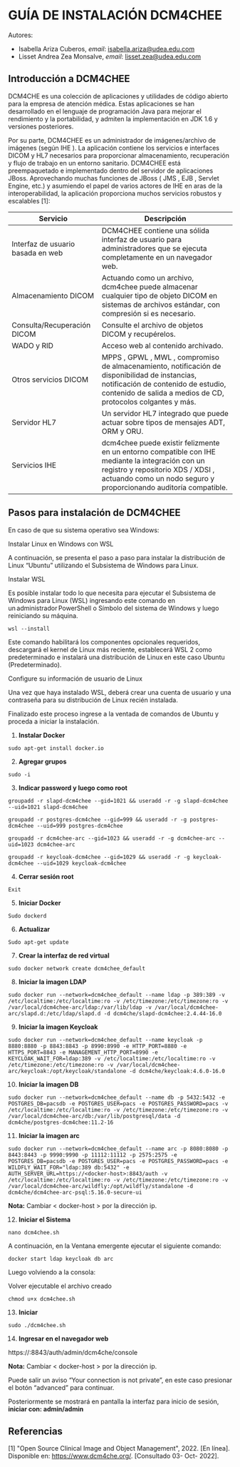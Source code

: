 
# GUÍA DE INSTALACIÓN DCM4CHEE

Autores: 
* Isabella Ariza Cuberos, *email*: isabella.ariza@udea.edu.com
* Lisset Andrea Zea Monsalve, *email*: lisset.zea@udea.edu.com

## Introducción a DCM4CHEE

DCM4CHE es una colección de aplicaciones y utilidades de código abierto para la empresa de atención médica. Estas aplicaciones se han desarrollado en el lenguaje de programación Java para mejorar el rendimiento y la portabilidad, y admiten la implementación en JDK 1.6 y versiones posteriores.

Por su parte, DCM4CHEE es un administrador de imágenes/archivo de imágenes (según IHE ). La aplicación contiene los servicios e interfaces DICOM y HL7 necesarios para proporcionar almacenamiento, recuperación y flujo de trabajo en un entorno sanitario. DCM4CHEE está preempaquetado e implementado dentro del servidor de aplicaciones JBoss. Aprovechando muchas funciones de JBoss ( JMS , EJB , Servlet Engine, etc.) y asumiendo el papel de varios actores de IHE en aras de la interoperabilidad, la aplicación proporciona muchos servicios robustos y escalables [1]:

|Servicio|Descripción|
|--------|--------|
|Interfaz de usuario basada en web|DCM4CHEE contiene una sólida interfaz de usuario para administradores que se ejecuta completamente en un navegador web.|
|Almacenamiento DICOM|Actuando como un archivo, dcm4chee puede almacenar cualquier tipo de objeto DICOM en sistemas de archivos estándar, con compresión si es necesario.|
|Consulta/Recuperación DICOM|Consulte el archivo de objetos DICOM y recupérelos.|
|WADO y RID|Acceso web al contenido archivado.|
|Otros servicios DICOM|MPPS , GPWL , MWL , compromiso de almacenamiento, notificación de disponibilidad de instancias, notificación de contenido de estudio, contenido de salida a medios de CD, protocolos colgantes y más.|
|Servidor HL7|Un servidor HL7 integrado que puede actuar sobre tipos de mensajes ADT, ORM y ORU.|
|Servicios IHE|dcm4chee puede existir felizmente en un entorno compatible con IHE mediante la integración con un registro y repositorio XDS / XDSI , actuando como un nodo seguro y proporcionando auditoría compatible.|

## Pasos para instalación de DCM4CHEE

En caso de que su sistema operativo sea Windows: 

Instalar Linux en Windows con WSL 

A continuación, se presenta el paso a paso para instalar la distribución de Linux “Ubuntu” utilizando el Subsistema de Windows para Linux. 

Instalar WSL 

Es posible instalar todo lo que necesita para ejecutar el Subsistema de Windows para Linux (WSL) ingresando este comando en un administrador PowerShell o Símbolo del sistema de Windows y luego reiniciando su máquina. 
```
wsl --install 
```

Este comando habilitará los componentes opcionales requeridos, descargará el kernel de Linux más reciente, establecerá WSL 2 como predeterminado e instalará una distribución de Linux en este caso Ubuntu (Predeterminado).

Configure su información de usuario de Linux 

Una vez que haya instalado WSL, deberá crear una cuenta de usuario y una contraseña para su distribución de Linux recién instalada. 

Finalizado este proceso ingrese a la ventada de comandos de Ubuntu y proceda a iniciar la instalación. 

1. **Instalar Docker** 

```
sudo apt-get install docker.io 
```
2. **Agregar grupos** 
```
sudo -i 
```
3. **Indicar password y luego como root**

```
groupadd -r slapd-dcm4chee --gid=1021 && useradd -r -g slapd-dcm4chee --uid=1021 slapd-dcm4chee 

groupadd -r postgres-dcm4chee --gid=999 && useradd -r -g postgres-dcm4chee --uid=999 postgres-dcm4chee 

groupadd -r dcm4chee-arc --gid=1023 && useradd -r -g dcm4chee-arc --uid=1023 dcm4chee-arc 

groupadd -r keycloak-dcm4chee --gid=1029 && useradd -r -g keycloak-dcm4chee --uid=1029 keycloak-dcm4chee  
```
4. **Cerrar sesión root**
```
Exit 
```

5. **Iniciar Docker**
```
Sudo dockerd 
```
 
6. **Actualizar**
```
Sudo apt-get update 
```
7. **Crear la interfaz de red virtual**
```
sudo docker network create dcm4chee_default 
```
8. **Iniciar la imagen LDAP**
```
sudo docker run --network=dcm4chee_default --name ldap -p 389:389 -v /etc/localtime:/etc/localtime:ro -v /etc/timezone:/etc/timezone:ro -v /var/local/dcm4chee-arc/ldap:/var/lib/ldap -v /var/local/dcm4chee-arc/slapd.d:/etc/ldap/slapd.d -d dcm4che/slapd-dcm4chee:2.4.44-16.0 
```

9. **Iniciar la imagen Keycloak**
```
sudo docker run --network=dcm4chee_default --name keycloak -p 8880:8880 -p 8843:8843 -p 8990:8990 -e HTTP_PORT=8880 -e HTTPS_PORT=8843 -e MANAGEMENT_HTTP_PORT=8990 -e KEYCLOAK_WAIT_FOR=ldap:389 -v /etc/localtime:/etc/localtime:ro -v /etc/timezone:/etc/timezone:ro -v /var/local/dcm4chee-arc/keycloak:/opt/keycloak/standalone -d dcm4che/keycloak:4.6.0-16.0 
```
10. **Iniciar la imagen DB** 
```
sudo docker run --network=dcm4chee_default --name db -p 5432:5432 -e POSTGRES_DB=pacsdb -e POSTGRES_USER=pacs -e POSTGRES_PASSWORD=pacs -v /etc/localtime:/etc/localtime:ro -v /etc/timezone:/etc/timezone:ro -v /var/local/dcm4chee-arc/db:/var/lib/postgresql/data -d dcm4che/postgres-dcm4chee:11.2-16 
```
11. **Iniciar la imagen arc**
```
sudo docker run --network=dcm4chee_default --name arc -p 8080:8080 -p 8443:8443 -p 9990:9990 -p 11112:11112 -p 2575:2575 -e POSTGRES_DB=pacsdb -e POSTGRES_USER=pacs -e POSTGRES_PASSWORD=pacs -e WILDFLY_WAIT_FOR="ldap:389 db:5432" -e AUTH_SERVER_URL=https://<docker-host>:8843/auth -v /etc/localtime:/etc/localtime:ro -v /etc/timezone:/etc/timezone:ro -v /var/local/dcm4chee-arc/wildfly:/opt/wildfly/standalone -d dcm4che/dcm4chee-arc-psql:5.16.0-secure-ui 
```

**Nota:** Cambiar < docker-host > por la dirección ip. 

12. **Iniciar el Sistema**
```
nano dcm4chee.sh 
```
 
A continuación, en la Ventana emergente ejecutar el siguiente comando:  
```
docker start ldap keycloak db arc 
```

Luego volviendo a la consola: 

Volver ejecutable el archivo creado 
```
chmod u+x dcm4chee.sh 
```

13. **Iniciar**
```
sudo ./dcm4chee.sh 
```
 
14. **Ingresar en el navegador web**

https://<docker-host>:8843/auth/admin/dcm4che/console

**Nota:** Cambiar < docker-host > por la dirección ip. 

Puede salir un aviso “Your connection is not private”, en este caso presionar el botón “advanced” para continuar. 

Posteriormente se mostrará en pantalla la interfaz para inicio de sesión, **iniciar con: admin/admin**
 

## Referencias

[1] "Open Source Clinical Image and Object Management", 2022. [En línea]. Disponible en:
https://www.dcm4che.org/. [Consultado 03- Oct- 2022].


